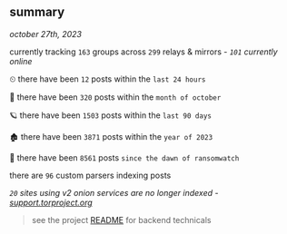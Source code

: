
## summary
_october 27th, 2023_

currently tracking `163` groups across `299` relays & mirrors - _`101` currently online_

⏲ there have been `12` posts within the `last 24 hours`

🦈 there have been `320` posts within the `month of october`

🪐 there have been `1503` posts within the `last 90 days`

🏚 there have been `3871` posts within the `year of 2023`

🦕 there have been `8561` posts `since the dawn of ransomwatch`

there are `96` custom parsers indexing posts

_`20` sites using v2 onion services are no longer indexed - [support.torproject.org](https://support.torproject.org/onionservices/v2-deprecation/)_

> see the project [README](https://github.com/joshhighet/ransomwatch#ransomwatch--) for backend technicals
